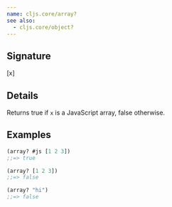 ```yaml
---
name: cljs.core/array?
see also:
  - cljs.core/object?
---
```


## Signature
[x]


## Details

Returns true if `x` is a JavaScript array, false otherwise.


## Examples

```clj
(array? #js [1 2 3])
;;=> true

(array? [1 2 3])
;;=> false

(array? "hi")
;;=> false
```